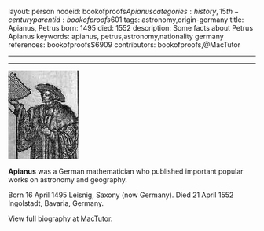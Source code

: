 layout: person
nodeid: bookofproofs$Apianus
categories: history,15th-century
parentid: bookofproofs$601
tags: astronomy,origin-germany
title: Apianus, Petrus
born: 1495
died: 1552
description: Some facts about Petrus Apianus
keywords: apianus, petrus,astronomy,nationality germany
references: bookofproofs$6909
contributors: bookofproofs,@MacTutor

---


---

![Apianus.jpg](https://github.com/bookofproofs/bookofproofs.github.io/blob/main/_sources/_assets/images/portraits/Apianus.jpg?raw=true)

**Apianus** was a German mathematician who published important popular works on astronomy and geography.

Born 16 April 1495 Leisnig, Saxony (now Germany). Died 21 April 1552 Ingolstadt, Bavaria, Germany.


View full biography at [MacTutor](https://mathshistory.st-andrews.ac.uk/Biographies/Apianus/).